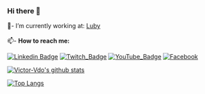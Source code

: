 <!--- [![profile](https://cr-ss-service.azurewebsites.net/api/ScreenShot?widget=summary&username=abel13)]()-->

### Hi there 👋

💼- I’m currently working at: <!-- [![Luby Software do seu Jeito](https://avatars.githubusercontent.com/u/67340356?s=35&v=4)--> [Luby](https://www.luby.com.br/)<br/>
<br/>
📫- <b>How to reach me:</b> <br/>

[![Linkedin Badge](https://img.shields.io/badge/%20-LinkedIn-blue?style=for-the-badge&logo=linkedin)](https://www.linkedin.com/in/victorvdo/)
[![Twitch_Badge](https://img.shields.io/badge/-Twitch-ddd?style=for-the-badge&logo=twitch)](https://www.twitch.tv/radgiver)
[![YouTube_Badge](https://img.shields.io/badge/-YouTube-red?style=for-the-badge&logo=youtube)](https://www.youtube.com/c/VictorOliveirap)
[![Facebook](https://img.shields.io/badge/-YouTube-red?style=for-the-badge&logo=facebook)](https://web.facebook.com/victor.vdo/)
<!--- 🌱 I’m currently learning ...
 👯 I’m looking to collaborate on ...
 🤔 I’m looking for help with ...
 💬 Ask me about ...
- 😄 Pronouns: ...
- ⚡ Fun fact: ...-->

[![Victor-Vdo's github stats](https://github-readme-stats.vercel.app/api?username=victor-vdo&show_icons=true&theme=radical)](https://github.com/anuraghazra/github-readme-stats)

 <!--[![stats](https://cr-skills-chart-widget.azurewebsites.net/api/api?username=victorvdo)]()-->
 [![Top Langs](https://github-readme-stats.vercel.app/api/top-langs/?username=victor-vdo&layout=compact&theme=tokyonight)](https://github.com/anuraghazra/github-readme-stats)


